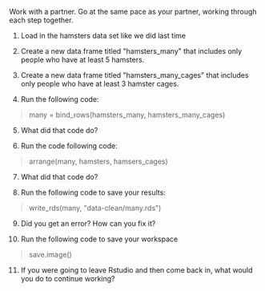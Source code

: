 Work with a partner. Go at the same pace as your partner, working through each step together.

1. Load in the hamsters data set like we did last time

2. Create a new data frame titled "hamsters_many" that includes only people who have at least 5 hamsters.

3. Create a new data frame titled "hamsters_many_cages" that includes only people who have at least 3 hamster cages.

4. Run the following code:

> many = bind_rows(hamsters_many, hamsters_many_cages)

5. What did that code do? 

6. Run the code following code:

> arrange(many, hamsters, hamsers_cages)

7. What did that code do?

8. Run the following code to save your results:

> write_rds(many, "data-clean/many.rds")

9. Did you get an error? How can you fix it?

10. Run the following code to save your workspace

> save.image()

11. If you were going to leave Rstudio and then come back in, what would you do to continue working?

